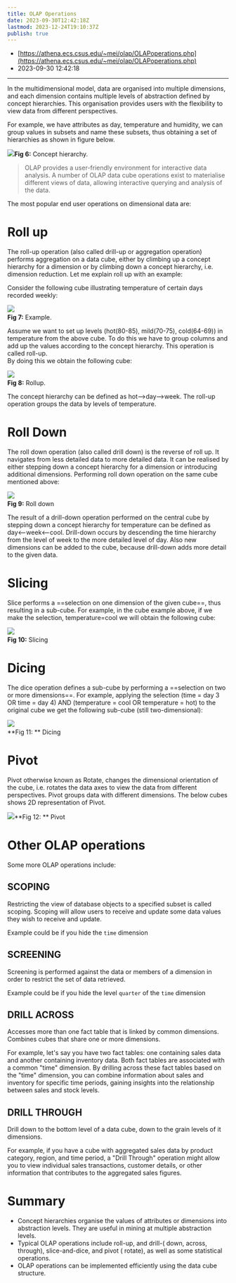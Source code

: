 ```yaml
---
title: OLAP Operations
date: 2023-09-30T12:42:18Z
lastmod: 2023-12-24T19:10:37Z
publish: true
---
```


* [https://athena.ecs.csus.edu/~mei/olap/OLAPoperations.php](https://athena.ecs.csus.edu/~mei/olap/OLAPoperations.php)
* 2023-09-30 12:42:18

---

In the multidimensional model, data are organised into multiple dimensions, and each dimension contains multiple levels of abstraction defined by concept hierarchies. This organisation provides users with the flexibility to view data from different perspectives.

For example, we have attributes as day, temperature and humidity, we can group values in subsets and name these subsets, thus obtaining a set of hierarchies as shown in figure below.

​![](data-concept-hierarchy.jpg)**Fig 6:**  Concept hierarchy.

> OLAP provides a user-friendly environment for interactive data analysis.  A number of OLAP data cube operations exist to materialise different views of data, allowing interactive querying and analysis of the data.

The most popular end user operations on dimensional data are:

# Roll up

The roll-up operation (also called drill-up or aggregation operation) performs aggregation on a data cube, either by climbing up a concept hierarchy for a dimension or by climbing down a concept hierarchy, i.e. dimension reduction. Let me explain roll up with an example:

Consider the following cube illustrating temperature of certain days recorded weekly:

​![](rollup-operation-olap-before.jpg)  
**Fig 7:**  Example.

Assume we want to set up levels (hot(80-85), mild(70-75), cold(64-69)) in temperature from the above cube. To do this we have to group columns and add up the values according to the concept hierarchy. This operation is called roll-up.  
By doing this we obtain the following cube:

​![](rollup-operation-olap-after.jpg)  
**Fig 8:**  Rollup.

The concept hierarchy can be defined as hot-->day-->week. The roll-up operation groups the data by levels of temperature.

# Roll Down

The roll down operation (also called drill down) is the reverse of roll up. It navigates from less detailed data to more detailed data. It can be realised by either stepping down a concept hierarchy for a dimension or introducing additional dimensions.  Performing roll down operation on the same cube mentioned above:

​![](drilldown-operation-olap.jpg)  
**Fig 9:**  Roll down

The result of a drill-down operation performed on the central cube by stepping down a concept hierarchy for temperature can be defined as day<--week<--cool. Drill-down occurs by descending the time hierarchy from the level of week to the more detailed level of day. Also new dimensions can be added to the cube, because drill-down adds more detail to the given data.

# Slicing

Slice performs a ==selection on one dimension of the given cube==, thus resulting in a sub-cube. For example, in the cube example above, if we make the selection, temperature=cool we will obtain the following cube:

​![](slice-operation-olap.jpg)  
**Fig 10:**  Slicing

# Dicing

The dice operation defines a sub-cube by performing a ==selection on two or more dimensions==.  For example, applying the selection (time = day 3 OR time = day 4) AND (temperature = cool OR temperature = hot) to the original cube we get the following sub-cube (still two-dimensional):

​![](dicing-operation-olap.jpg)  
**Fig 11: ** Dicing

# Pivot

Pivot otherwise known as Rotate, changes the dimensional orientation of the cube, i.e. rotates the data axes to view the data from different perspectives. Pivot groups data with different dimensions. The below cubes shows 2D representation of Pivot.

​![](pivot-operation-olap.jpg)**Fig 12: ** Pivot

# Other OLAP operations

Some more OLAP operations include:

## **SCOPING**

Restricting the view of database objects to a specified subset is called scoping. Scoping will allow users to receive and update some data values they wish to receive and update.

Example could be if you hide the `time`​ dimension

## **SCREENING**

Screening is performed against the data or members of a dimension in order to restrict the set of data retrieved.

Example could be if you hide the level `quarter`​ of the `time`​ dimension

## **DRILL ACROSS**

Accesses more than one fact table that is linked by common dimensions. Combines cubes that share one or more dimensions.

For example, let's say you have two fact tables: one containing sales data and another containing inventory data. Both fact tables are associated with a common "time" dimension. By drilling across these fact tables based on the "time" dimension, you can combine information about sales and inventory for specific time periods, gaining insights into the relationship between sales and stock levels.

## **DRILL THROUGH**

Drill down to the bottom level of a data cube, down to the grain levels of it dimensions.

For example, if you have a cube with aggregated sales data by product category, region, and time period, a "Drill Through" operation might allow you to view individual sales transactions, customer details, or other information that contributes to the aggregated sales figures.

# Summary

* Concept hierarchies organise the values of attributes or dimensions into abstraction levels. They are useful in mining at multiple abstraction levels.
* Typical OLAP operations include roll-up, and drill-( down, across, through), slice-and-dice, and pivot ( rotate), as well as some statistical operations.
* OLAP operations can be implemented efficiently using the data cube structure.
